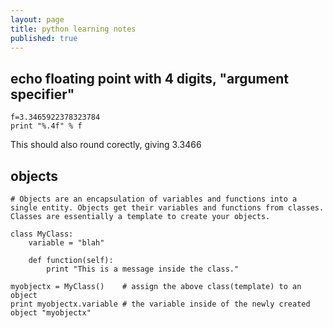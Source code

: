 ```yaml
---
layout: page
title: python learning notes
published: true
---
```


## echo floating point with 4 digits, "argument specifier"

    f=3.3465922378323784
    print "%.4f" % f

This should also round corectly, giving 3.3466

## objects

    # Objects are an encapsulation of variables and functions into a single entity. Objects get their variables and functions from classes. Classes are essentially a template to create your objects. 
    
    class MyClass:
        variable = "blah"
    
        def function(self):
            print "This is a message inside the class."
            
    myobjectx = MyClass()    # assign the above class(template) to an object 
    print myobjectx.variable # the variable inside of the newly created object "myobjectx"

